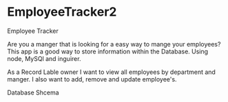 # EmployeeTracker2


Employee Tracker

Are you a manger that is looking for a easy way to mange your employees? This app is a good way to 
store information within the Database. Using node, MySQl and inguirer.

As a Record Lable owner I want to view all employees by department and manger. I also want to add, remove and 
update employee's.

Database Shcema

